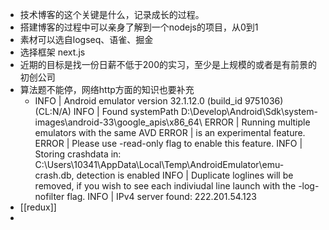 - 技术博客的这个关键是什么，记录成长的过程。
- 搭建博客的过程中可以亲身了解到一个nodejs的项目，从0到1
- 素材可以选自logseq、语雀、掘金
- 选择框架 next.js
- 近期的目标是找一份日薪不低于200的实习，至少是上规模的或者是有前景的初创公司
- 算法题不能停，网络http方面的知识也要补充
	- INFO | Android emulator version 32.1.12.0 (build_id 9751036) (CL:N/A) INFO | Found systemPath D:\Develop\Android\Sdk\system-images\android-33\google_apis\x86_64\ ERROR | Running multiple emulators with the same AVD ERROR | is an experimental feature. ERROR | Please use -read-only flag to enable this feature. INFO | Storing crashdata in: C:\Users\10341\AppData\Local\Temp\\AndroidEmulator\emu-crash.db, detection is enabled INFO | Duplicate loglines will be removed, if you wish to see each indiviudal line launch with the -log-nofilter flag. INFO | IPv4 server found: 222.201.54.123
- [[redux]]
-